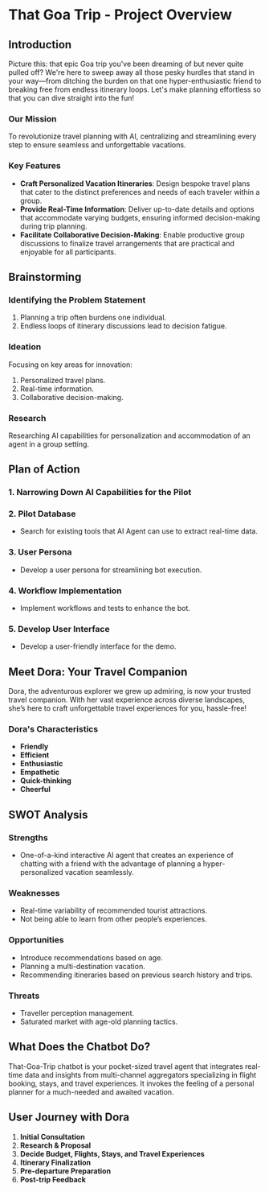 # That Goa Trip - Project Overview

## Introduction

Picture this: that epic Goa trip you've been dreaming of but never quite pulled off? We're here to sweep away all those pesky hurdles that stand in your way—from ditching the burden on that one hyper-enthusiastic friend to breaking free from endless itinerary loops. Let's make planning effortless so that you can dive straight into the fun!

### Our Mission
To revolutionize travel planning with AI, centralizing and streamlining every step to ensure seamless and unforgettable vacations.

### Key Features
- **Craft Personalized Vacation Itineraries**: Design bespoke travel plans that cater to the distinct preferences and needs of each traveler within a group.
- **Provide Real-Time Information**: Deliver up-to-date details and options that accommodate varying budgets, ensuring informed decision-making during trip planning.
- **Facilitate Collaborative Decision-Making**: Enable productive group discussions to finalize travel arrangements that are practical and enjoyable for all participants.

## Brainstorming

### Identifying the Problem Statement
1. Planning a trip often burdens one individual.
2. Endless loops of itinerary discussions lead to decision fatigue.

### Ideation
Focusing on key areas for innovation:
1. Personalized travel plans.
2. Real-time information.
3. Collaborative decision-making.

### Research
Researching AI capabilities for personalization and accommodation of an agent in a group setting.

## Plan of Action

### 1. Narrowing Down AI Capabilities for the Pilot
### 2. Pilot Database
- Search for existing tools that AI Agent can use to extract real-time data.

### 3. User Persona
- Develop a user persona for streamlining bot execution.

### 4. Workflow Implementation
- Implement workflows and tests to enhance the bot.

### 5. Develop User Interface
- Develop a user-friendly interface for the demo.

## Meet Dora: Your Travel Companion

Dora, the adventurous explorer we grew up admiring, is now your trusted travel companion. With her vast experience across diverse landscapes, she’s here to craft unforgettable travel experiences for you, hassle-free!

### Dora's Characteristics
- **Friendly**
- **Efficient**
- **Enthusiastic**
- **Empathetic**
- **Quick-thinking**
- **Cheerful**

## SWOT Analysis

### Strengths
- One-of-a-kind interactive AI agent that creates an experience of chatting with a friend with the advantage of planning a hyper-personalized vacation seamlessly.

### Weaknesses
- Real-time variability of recommended tourist attractions.
- Not being able to learn from other people’s experiences.

### Opportunities
- Introduce recommendations based on age.
- Planning a multi-destination vacation.
- Recommending itineraries based on previous search history and trips.

### Threats
- Traveller perception management.
- Saturated market with age-old planning tactics.

## What Does the Chatbot Do?

That-Goa-Trip chatbot is your pocket-sized travel agent that integrates real-time data and insights from multi-channel aggregators specializing in flight booking, stays, and travel experiences. It invokes the feeling of a personal planner for a much-needed and awaited vacation.

## User Journey with Dora

1. **Initial Consultation**
2. **Research & Proposal**
3. **Decide Budget, Flights, Stays, and Travel Experiences**
4. **Itinerary Finalization**
5. **Pre-departure Preparation**
6. **Post-trip Feedback**